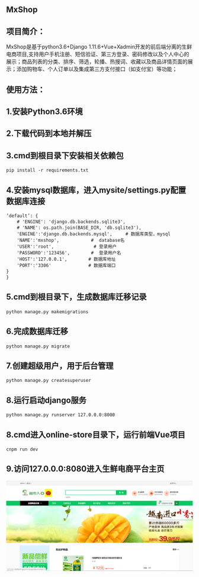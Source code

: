 MxShop
-------
项目简介：
-------
MxShop是基于python3.6+Django 1.11.6+Vue+Xadmin开发的前后端分离的生鲜电商项目,支持用户手机注册、短信验证、第三方登录、密码修改以及个人中心的展示；商品列表的分类、排序、筛选，轮播、热搜词、收藏以及商品详情页面的展示；添加购物车、个人订单以及集成第三方支付接口（如支付宝）等功能；

使用方法：
-------
1.安装Python3.6环境
-------
2.下载代码到本地并解压
-------
3.cmd到根目录下安装相关依赖包
-------
```
pip install -r requirements.txt
```
4.安装mysql数据库，进入mysite/settings.py配置数据库连接
-------

```DATABASES = {
‘default’: {
    # 'ENGINE': 'django.db.backends.sqlite3',
    # 'NAME': os.path.join(BASE_DIR, 'db.sqlite3'),
    'ENGINE':'django.db.backends.mysql',     # 数据库类型，mysql
    'NAME':'mxshop',            #  database名
    'USER':'root',               # 登录用户
    'PASSWORD':'123456',        #  登录用户名
    'HOST':'127.0.0.1',        # 数据库地址
    'PORT':'3306'              # 数据库端口
}
}
```
5.cmd到根目录下，生成数据库迁移记录
-------
```
python manage.py makemigrations
```
6.完成数据库迁移
-------
```
python manage.py migrate 
```
7.创建超级用户，用于后台管理
-------
```
python manage.py createsuperuser
```
8.运行启动django服务
-------
```
python manage.py runserver 127.0.0.0:8000
```
8.cmd进入online-store目录下，运行前端Vue项目
-------
```
cnpm run dev
```
9.访问127.0.0.0:8080进入生鲜电商平台主页
-------
![](https://github.com/PyGuojun/MxShop/blob/master/image/my_logo.png)


